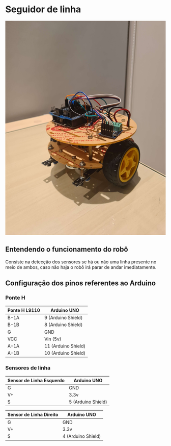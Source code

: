 # Seguidor de linha

![1](https://github.com/luissssmartins/ura-line-follower/blob/master/line-follower.jpg)

## Entendendo o funcionamento do robô

Consiste na detecção dos sensores se há ou não uma linha presente no meio de ambos, caso não haja o robô irá parar de andar imediatamente.

## Configuração dos pinos referentes ao Arduino

### Ponte H

| Ponte H L9110  | Arduino UNO |
| --------------- | --------------- | 
| B-1A | 9 (Arduino Shield) |
| B-1B | 8 (Arduino Shield) |
| G  | GND  | 
| VCC | Vin (5v) | 
| A-1A | 11 (Arduino Shield) | 
| A-1B | 10 (Arduino Shield) |

### Sensores de linha 

| Sensor de Linha Esquerdo | Arduino UNO |
| --------------- | --------------- | 
| G  | GND  | 
| V+ | 3.3v | 
| S  | 5 (Arduino Shield) | 


| Sensor de Linha Direito | Arduino UNO |
| --------------- | --------------- | 
| G  | GND  | 
| V+ | 3.3v | 
| S  | 4 (Arduino Shield) |
